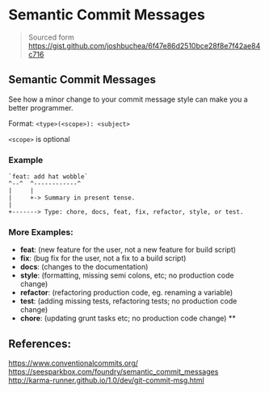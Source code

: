 # Semantic Commit Messages

> Sourced form https://gist.github.com/joshbuchea/6f47e86d2510bce28f8e7f42ae84c716

## Semantic Commit Messages

See how a minor change to your commit message style can make you a better programmer.

Format: `<type>(<scope>): <subject>`

`<scope>` is optional

### Example

```
`feat: add hat wobble`
^--^  ^------------^
|     |
|     +-> Summary in present tense.
|
+-------> Type: chore, docs, feat, fix, refactor, style, or test.
```

### More Examples:

- **feat**: (new feature for the user, not a new feature for build script)
- **fix**: (bug fix for the user, not a fix to a build script)
- **docs**: (changes to the documentation)
- **style**: (formatting, missing semi colons, etc; no production code change)
- **refactor**: (refactoring production code, eg. renaming a variable)
- **test**: (adding missing tests, refactoring tests; no production code change)
- **chore**: (updating grunt tasks etc; no production code change)
  \*\*

## References:

https://www.conventionalcommits.org/
https://seesparkbox.com/foundry/semantic_commit_messages
http://karma-runner.github.io/1.0/dev/git-commit-msg.html
